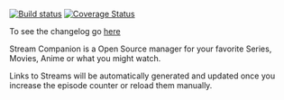 [![Build status](https://ci.appveyor.com/api/projects/status/q4gc9dgql402boy1?svg=true)](https://ci.appveyor.com/project/dreanor/streamcompanion)
[![Coverage Status](https://coveralls.io/repos/dreanor/StreamCompanion/badge.svg?branch=master&service=github)](https://coveralls.io/github/dreanor/StreamCompanion?branch=master)

To see the changelog go [here](https://github.com/dreanor/StreamCompanion/blob/master/src/controller/changelog.txt)

Stream Companion is a Open Source manager for your favorite Series, Movies, Anime or what you might watch.

Links to Streams will be automatically generated and updated once you increase the episode counter or reload them manually.

